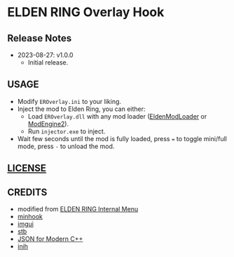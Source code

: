 # ELDEN RING Overlay Hook

## Release Notes
* 2023-08-27: v1.0.0
  + Initial release.

## USAGE
* Modify `EROverlay.ini` to your liking.
* Inject the mod to Elden Ring, you can either:
  + Load `EROverlay.dll` with any mod loader ([EldenModLoader](https://www.nexusmods.com/eldenring/mods/117) or [ModEngine2](https://github.com/soulsmods/ModEngine2)).
  + Run `injector.exe` to inject.
* Wait few seconds until the mod is fully loaded, press `=` to toggle mini/full mode, press `-` to unload the mod.

## [LICENSE](https://github.com/soarqin/EROverlay/blob/master/LICENSE)

## CREDITS
* modified from [ELDEN RING Internal Menu](https://github.com/NightFyre/ELDENRING-INTERNAL)
* [minhook](https://github.com/TsudaKageyu/minhook)
* [imgui](https://github.com/ocornut/imgui)
* [stb](https://github.com/nothings/stb)
* [JSON for Modern C++](https://github.com/nlohmann/json)
* [inih](https://github.com/benhoyt/inih)
